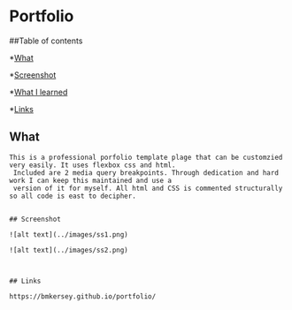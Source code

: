 # Portfolio

##Table of contents

*[What](#what)

*[Screenshot](#screenshot)

*[What I learned](#what-i-learned)

*[Links](#links)


## What

    This is a professional porfolio template plage that can be customzied very easily. It uses flexbox css and html.
     Included are 2 media query breakpoints. Through dedication and hard work I can keep this maintained and use a
     version of it for myself. All html and CSS is commented structurally so all code is east to decipher.


    ## Screenshot

    ![alt text](../images/ss1.png)

    ![alt text](../images/ss2.png)



    ## Links

    https://bmkersey.github.io/portfolio/